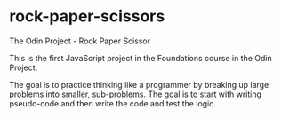# rock-paper-scissors
The Odin Project - Rock Paper Scissor

This is the first JavaScript project in the Foundations course in the Odin Project.

The goal is to practice thinking like a programmer by breaking up large problems into smaller,
 sub-problems. The goal is to start with writing pseudo-code and then write the code and test
  the logic.